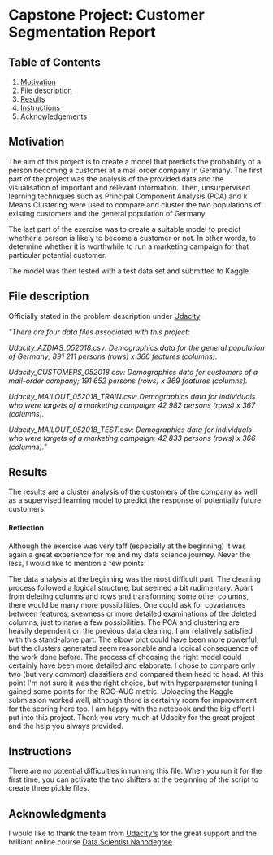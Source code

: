 # Capstone Project: Customer Segmentation Report

## Table of Contents

1. [Motivation](#motivation)
2. [File description](#file)
3. [Results](#results)
4. [Instructions](#instructions)
5. [Acknowledgements](#acknowledgements)

## Motivation <a name="motivation"></a>

The aim of this project is to create a model that predicts the probability of a person becoming a customer at a mail 
order company in Germany. The first part of the project was the analysis of the provided data and the visualisation of 
important and relevant information. Then, unsurpervised learning techniques such as Principal Component Analysis (PCA) 
and k Means Clustering were used to compare and cluster the two populations of existing customers and the general 
population of Germany.

The last part of the exercise was to create a suitable model to predict whether a person is likely to become a customer 
or not. In other words, to determine whether it is worthwhile to run a marketing campaign for that particular potential 
customer.

The model was then tested with a test data set and submitted to Kaggle.


## File description <a name="file"></a>

Officially stated in the problem description under [Udacity](https://www.udacity.com/):

*"There are four data files associated with this project:*

*Udacity_AZDIAS_052018.csv: Demographics data for the general population of Germany; 891 211 persons (rows) x 366 features (columns).*

*Udacity_CUSTOMERS_052018.csv: Demographics data for customers of a mail-order company; 191 652 persons (rows) x 369 features (columns).*

*Udacity_MAILOUT_052018_TRAIN.csv: Demographics data for individuals who were targets of a marketing campaign; 42 982 persons (rows) x 367 (columns).*

*Udacity_MAILOUT_052018_TEST.csv: Demographics data for individuals who were targets of a marketing campaign; 42 833 persons (rows) x 366 (columns)."*


## Results <a name="results"></a>

The results are a cluster analysis of the customers of the company as well as a supervised learning model to predict 
the response of potentially future customers.



#### Reflection

Although the exercise was very taff (especially at the beginning) it was again a great experience for me and my data 
science journey. Never the less, I would like to mention a few points:

The data analysis at the beginning was the most difficult part. The cleaning process followed a logical structure, but 
seemed a bit rudimentary. Apart from deleting columns and rows and transforming some other columns, there would be many 
more possibilities. One could ask for covariances between features, skewness or more detailed examinations of the 
deleted columns, just to name a few possibilities.
The PCA and clustering are heavily dependent on the previous data cleaning. I am relatively satisfied with this 
stand-alone part. The elbow plot could have been more powerful, but the clusters generated seem reasonable and a logical 
consequence of the work done before.
The process of choosing the right model could certainly have been more detailed and elaborate. I chose to compare only 
two (but very common) classifiers and compared them head to head. At this point I'm not sure it was the right choice, 
but with hyperparameter tuning I gained some points for the ROC-AUC metric. Uploading the Kaggle submission worked well, 
although there is certainly room for improvement for the scoring here too.
I am happy with the notebook and the big effort I put into this project. Thank you very much at Udacity for the great 
project and the help you always provided.

## Instructions <a name="instructions"></a>

There are no potential difficulties in running this file. When you run it for the first time, you can activate the two 
shifters at the beginning of the script to create three pickle files.


## Acknowledgments <a name="acknowledgments"></a>

I would like to thank the team from [Udacity's](https://www.udacity.com/) for the great support and the brilliant online 
course [Data Scientist Nanodegree](https://www.udacity.com/course/data-scientist-nanodegree--nd025).